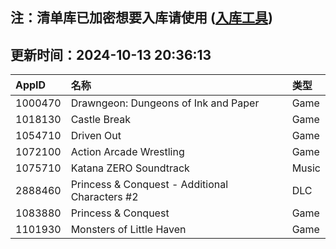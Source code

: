 ## 注：清单库已加密想要入库请使用 ([入库工具](https://github.com/BlankTMing/ManifestAutoUpdate/releases))

## 更新时间：2024-10-13 20:36:13
| AppID | 名称 | 类型  |
| :-------------------- | :----------------------------- | :----------- |
| 1000470 | Drawngeon: Dungeons of Ink and Paper| Game |
| 1018130 | Castle Break| Game |
| 1054710 | Driven Out| Game |
| 1072100 | Action Arcade Wrestling| Game |
| 1075710 | Katana ZERO Soundtrack| Music |
| 2888460 | Princess & Conquest - Additional Characters #2| DLC |
| 1083880 | Princess & Conquest| Game |
| 1101930 | Monsters of Little Haven| Game |
